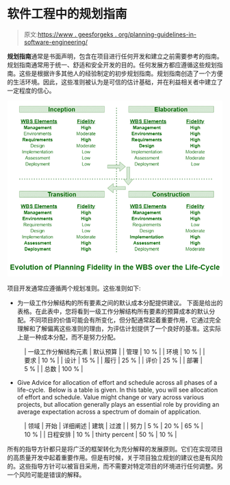 # 软件工程中的规划指南

> 原文:[https://www . geesforgeks . org/planning-guidelines-in-software-engineering/](https://www.geeksforgeeks.org/planning-guidelines-in-software-engineering/)

**规划指南**通常是书面声明，包含在项目进行任何开发和建立之前需要参考的指南。规划指南通常用于统一、舒适和安全开发的目的。任何发展方都应遵循这些规划指南。这些是根据许多其他人的经验制定的初步规划指南。规划指南创造了一个方便的生活环境。因此，这些准则被认为是可信的估计基础，并在利益相关者中建立了一定程度的信心。

![](img/629a4d8b1f499ab991c65f38fca291c5.png)

项目开发通常应遵循两个规划准则。这些准则如下:

*   为一级工作分解结构的所有要素之间的默认成本分配提供建议。
    下面是给出的表格。在此表中，您将看到一级工作分解结构所有要素的预算成本的默认分配。不同项目的价值可能会有所变化，但分配通常起着重要作用，它通过完全理解和了解偏离这些准则的理由，为评估计划提供了一个良好的基准。这实际上是一种成本分配，而不是努力分配。

<figure class="table">

| 一级工作分解结构元素 | 默认预算 |
| 管理 | 10 % |
| 环境 | 10 % |
| 要求 | 10 % |
| 设计 | 15 % |
| 履行 | 25 % |
| 评价 | 25 % |
| 部署 | 5 % |
| 总数 | 100 % |

</figure>

*   Give Advice for allocation of effort and schedule across all phases of a life-cycle. 
    Below is a table is given. In this table, you will see allocation of effort and schedule. Value might change or vary across various projects, but allocation generally plays an essential role by providing an average expectation across a spectrum of domain of application. 

<figure class="table">

| 领域 | 开始 | 详细阐述 | 建筑 | 过渡 |
| 努力 | 5 % | 20 % | 65 % | 10 % |
| 日程安排 | 10 % | thirty percent | 50 % | 10 % |

</figure>

所有的指导方针都只是将广泛的框架转化为充分解释的发展原则。它们在实现项目的高质量开发中起着重要作用。但是有时候，关于项目独立规划的建议也是有风险的。这些指导方针可以被盲目采用，而不需要对特定项目的环境进行任何调整。另一个风险可能是错误的解释。